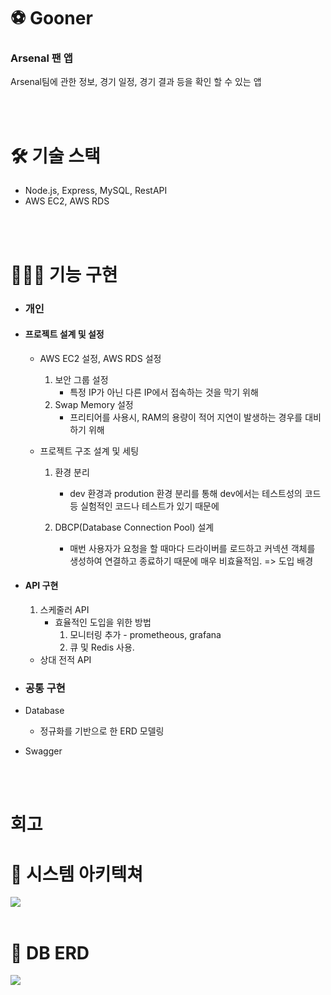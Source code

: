 # ⚽️ Gooner
### Arsenal 팬 앱
Arsenal팀에 관한 정보, 경기 일정, 경기 결과 등을 확인 할 수 있는 앱

<br/>
<br/>

# 🛠 기술 스택
- Node.js, Express, MySQL, RestAPI
- AWS EC2, AWS RDS

<br/>
<br/>

# 👩🏻‍💻 기능 구현
-  ### 개인
  -  #### 프로젝트 설계 및 설정
      - AWS EC2 설정, AWS RDS 설정
        1) 보안 그룹 설정
           - 특정 IP가 아닌 다른 IP에서 접속하는 것을 막기 위해
        2) Swap Memory 설정
           - 프리티어를 사용시, RAM의 용량이 적어 지연이 발생하는 경우를 대비하기 위해
      
      - 프로젝트 구조 설계 및 세팅
        1) 환경 분리
           - dev 환경과 prodution 환경 분리를 통해 dev에서는 테스트성의 코드 등 실험적인 코드나 테스트가 있기 때문에

        2) DBCP(Database Connection Pool) 설계
           - 매번 사용자가 요청을 할 때마다 드라이버를 로드하고 커넥션 객체를 생성하여 연결하고 종료하기 때문에 매우 비효율적임. => 도입 배경
            
      
  -  #### API 구현
      1) 스케줄러 API
           - 효율적인 도입을 위한 방법
             1) 모니터링 추가 - prometheous, grafana
             2) 큐 및 Redis 사용.
            
                
      - 상대 전적 API

 - ### 공통 구현
  - Database
    - 정규화를 기반으로 한 ERD 모델링
  
  - Swagger

<br/>
<br/>

# 회고

# 🔗 시스템 아키텍쳐
<img wide="100%"  src ="https://github.com/yjin-01/gooner/blob/main/public/Gooner-back.png?raw=true">

<br/>
<br/>

# 🔎 DB ERD
<img wide="100%"  src ="https://github.com/yjin-01/gooner/blob/main/public/Gooner-erd.png?raw=true">


